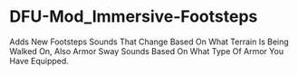 # DFU-Mod_Immersive-Footsteps
 Adds New Footsteps Sounds That Change Based On What Terrain Is Being Walked On, Also Armor Sway Sounds Based On What Type Of Armor You Have Equipped.
